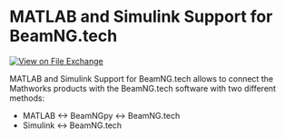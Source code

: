 # MATLAB and Simulink Support for BeamNG.tech

[![View on File Exchange](https://www.mathworks.com/matlabcentral/images/matlab-file-exchange.svg)]()

MATLAB and Simulink Support for BeamNG.tech allows to connect the Mathworks products with the BeamNG.tech software with two different methods:

- MATLAB <-> BeamNGpy <-> BeamNG.tech
- Simulink <-> BeamNG.tech